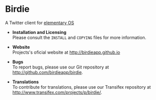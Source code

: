 # Birdie

A Twitter client for [elementary OS](http://elementary.io)

* **Installation and Licensing**  
Please consult the `INSTALL` and `COPYING` files for more information.

* **Website**  
Projects's oficial website at http://birdieapp.github.io

* **Bugs**  
To report bugs, please use our Git repository at http://github.com/birdieapp/birdie.

* **Translations**  
To contribute for translations, please use our Transifex repository at http://www.transifex.com/projects/p/birdie/.
